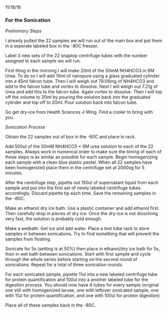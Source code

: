 11/18/16

### For the Sonication

_Preliminary Steps_

I already pulled the 22 samples we will run out of the main box and put them in a seperate labeled box in the -80C freezer.

Label 3 new sets of the 22 snaptop centrifuge tubes with the number assigned to each sample we will run.

First thing in the morning I will make 20ml of the 50mM NH4HCO3 in 6M Urea. To do so I will add 10ml of nanopure using a glass graduated cylinder into a 45ml falcon tube. Then I will weigh out 79.06mg of NH4HCO3 and add to the falcon tube and vortex to dissolve. Next I will weigh out 7.21g of Urea and add this to the falcon tube. Again vortex to dissolve. Then I will top off the volume to 20ml by pouring the solution back into the graduated cylinder and top off to 20ml. Pour solution back into falcon tube.

Go get dry-ice from Health Sciences J-Wing. Find a cooler to bring with you.

_Sonication Process_

Obtain the 22 samples out of box in the -80C and place in rack.

Add 500ul of the 50mM NH4HCO3 + 6M urea solution to each of the 22 samples. Always work in numerical order to make sure the timing of each of these steps is as similar as possible for each sample. Begin homogenizing each sample with a clean blue plastic pestel. When all 22 samples have been homogenized place them in the centrifuge set at 2000xg for 5 minutes.

After the centrifuge step, pipette out 150ul of supernatant liquid from each sample and put into the first set of newly labeled centrifuge tubes accordingly. Discard pipette tip each time. Save the remaining samples in the -80C.

Make an ethanol dry ice bath. Use a plastic container and add ethanol first. Then carefully drop in pieces of dry ice. Once the dry-ice is not dissolving very fast, the solution is probably cold enough.

Make a wetbath. Get ice and add water. Place a test tube rack to store samples in between sonications. Try to find something that will prevent the samples from floating.

Sonicate for 5s (setting is at 50%) then place in ethanol/dry ice bath for 5s, then in wet bath between sonications. Start with first sample and cycle through the whole series before starting on the second round of sonications. Repeat for a total of three sonication rounds.

For each sonicated sample, pipette 11ul into a new labeled centrifuge tube for protein quantification and 100ul into a another labeled tube for the digestion process. You should now have 4 tubes for every sample (original one still with homogenized larvae, one with leftover sonicated sample, one with 11ul for protein quantification, and one with 100ul for protein digestion)

Place all of these samples back in the -80C.
